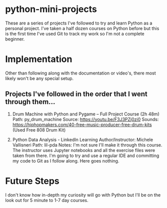 # python-mini-projects
These are a series of projects I've followed to try and learn Python as a personal project. I've taken a half dozen courses on Python before but this is the first time I've used Git to track my work so I'm not a complete beginner.

# Implementation
Other than following along with the documentation or video's, there most likely won't be any special setup.

## Projects I've followed in the order that I went through them...

1. Drum Machine with Python and Pygame – Full Project Course (2h 48m)
Path: py_drum_machine
Source: https://youtu.be/F3J3PZj0zi0
Sounds: https://hiphopmakers.com/40-free-music-producer-free-drum-kits (Used Free 808 Drum Kit)

2. Python Data Analysis - LinkedIn Learning
Author/Instructor: Michele Vallisneri
Path: lil-pda
Notes: I'm not sure I'll make it through this course. The instructor uses Jupyter notebooks and all the exercise files were taken from there. I'm going to try and use a regular IDE and committing my code to Git as I follow along. Here goes nothing.

# Future Steps
I don't know how in-depth my curiosity will go with Python but I'll be on the look out for 5 minute to 1-7 day courses.